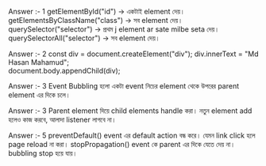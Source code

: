 Answer :- 1
getElementById("id") → একটাই element দেয়।
getElementsByClassName("class") → সব element দেয়।
querySelector("selector") → প্রথম j element ar sate milbe seta  দেয়।
querySelectorAll("selector") → সব element দেয়।

Answer :- 2
const div = document.createElement("div");
div.innerText = "Md Hasan Mahamud";                
document.body.appendChild(div);  

Answer :- 3
Event Bubbling হলো একটা event নিচের element থেকে উপরের parent element এর দিকে চলে।

Answer :- 3
Parent element দিয়ে child elements handle করা। নতুন element add হলেও কাজ করবে, আলাদা listener লাগবে না।

Answer :- 5 
preventDefault() event এর default action বন্ধ করে। যেমন link click হলে page reload না করা।
stopPropagation() event কে parent এর দিকে যেতে দেয় না। bubbling stop হয়ে যায়।
